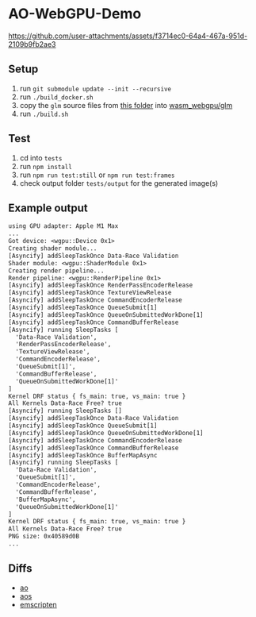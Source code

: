 # AO-WebGPU-Demo

https://github.com/user-attachments/assets/f3714ec0-64a4-467a-951d-2109b9fb2ae3

## Setup

1. run `git submodule update --init --recursive`
2. run `./build_docker.sh`
3. copy the `glm` source files from [this folder](https://github.com/g-truc/glm/tree/master/glm) into [wasm_webgpu/glm](wasm_webgpu/glm)
4. run `./build.sh`

## Test

1. cd into `tests`
2. run `npm install`
3. run `npm run test:still` or `npm run test:frames`
4. check output folder `tests/output` for the generated image(s)

## Example output

```txt
using GPU adapter: Apple M1 Max
...
Got device: <wgpu::Device 0x1>
Creating shader module...
[Asyncify] addSleepTaskOnce Data-Race Validation
Shader module: <wgpu::ShaderModule 0x1>
Creating render pipeline...
Render pipeline: <wgpu::RenderPipeline 0x1>
[Asyncify] addSleepTaskOnce RenderPassEncoderRelease
[Asyncify] addSleepTaskOnce TextureViewRelease
[Asyncify] addSleepTaskOnce CommandEncoderRelease
[Asyncify] addSleepTaskOnce QueueSubmit[1]
[Asyncify] addSleepTaskOnce QueueOnSubmittedWorkDone[1]
[Asyncify] addSleepTaskOnce CommandBufferRelease
[Asyncify] running SleepTasks [
  'Data-Race Validation',
  'RenderPassEncoderRelease',
  'TextureViewRelease',
  'CommandEncoderRelease',
  'QueueSubmit[1]',
  'CommandBufferRelease',
  'QueueOnSubmittedWorkDone[1]'
]
Kernel DRF status { fs_main: true, vs_main: true }
All Kernels Data-Race Free? true
[Asyncify] running SleepTasks []
[Asyncify] addSleepTaskOnce Data-Race Validation
[Asyncify] addSleepTaskOnce QueueSubmit[1]
[Asyncify] addSleepTaskOnce QueueOnSubmittedWorkDone[1]
[Asyncify] addSleepTaskOnce CommandEncoderRelease
[Asyncify] addSleepTaskOnce CommandBufferRelease
[Asyncify] addSleepTaskOnce BufferMapAsync
[Asyncify] running SleepTasks [
  'Data-Race Validation',
  'QueueSubmit[1]',
  'CommandEncoderRelease',
  'CommandBufferRelease',
  'BufferMapAsync',
  'QueueOnSubmittedWorkDone[1]'
]
Kernel DRF status { fs_main: true, vs_main: true }
All Kernels Data-Race Free? true
PNG size: 0x40589d0B
...
```

## Diffs

- [ao](https://github.com/permaweb/ao/compare/main...elliotsayes:ao:webgpu)
- [aos](https://github.com/permaweb/aos/compare/main...elliotsayes:aos:webgpu)
- [emscripten](https://github.com/emscripten-core/emscripten/compare/main...elliotsayes:emscripten:webgpu-sync)
